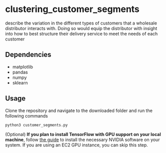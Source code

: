 # clustering_customer_segments
describe the variation in the different types of customers that a wholesale distributor interacts with. Doing so would equip the distributor with insight into how to best structure their delivery service to meet the needs of each customer


## Dependencies
- matplotlib
- pandas
- numpy
- sklearn

## Usage
Clone the repository and navigate to the downloaded folder and run the following commands

`python3 customer_segments.py`


(Optional) __If you plan to install TensorFlow with GPU support on your local machine__, follow [the guide](https://www.tensorflow.org/install/) to install the necessary NVIDIA software on your system.  If you are using an EC2 GPU instance, you can skip this step.


